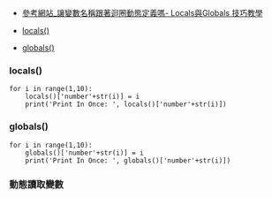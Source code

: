 - [參考網站_讓變數名稱跟著迴圈動態定義嗎- Locals與Globals 技巧教學](https://tinyurl.com/3t5m3yju)

- [locals()](#locals"()")
- [globals()](#globals())

### locals()
```
for i in range(1,10):
    locals()['number'+str(i)] = i
    print('Print In Once: ', locals()['number'+str(i)])
```

### globals()
```
for i in range(1,10):
    globals()['number'+str(i)] = i
    print('Print In Once: ', globals()['number'+str(i)])
```

### 動態讀取變數
